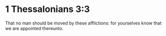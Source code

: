 # 1 Thessalonians 3:3

That no man should be moved by these afflictions: for yourselves know that we are appointed thereunto.